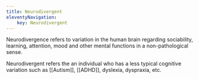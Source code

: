 ```yaml
---
title: Neurodivergent
eleventyNavigation:
	key: Neurodivergent
---
```


Neurodivergence refers to variation in the human brain regarding sociability, learning, attention, mood and other mental functions in a non-pathological sense.

Neurodivergent refers the an individual who has a less typical cognitive variation such as [[Autism]], [[ADHD]], dyslexia, dyspraxia, etc.
